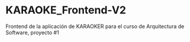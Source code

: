 # KARAOKE_Frontend-V2
Frontend de la aplicación de KARAOKER para el curso de Arquitectura de Software, proyecto #1
